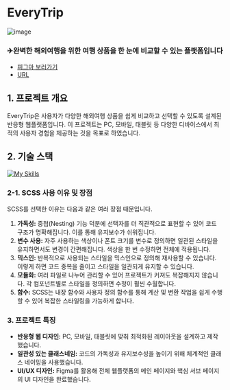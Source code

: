 # EveryTrip
![image](https://github.com/user-attachments/assets/5bfcf85b-a1de-4e0b-8728-4a65f125148f)
### ✈완벽한 해외여행을 위한 여행 상품을 한 눈에 비교할 수 있는 플랫폼입니다
- [피그마 보러가기](https://www.figma.com/design/M1UkdlZdAcR7yc9ncuNsMy/everytrip?node-id=0-1&m=dev&t=9hTwMRUTqlQ27etA-1)
- [URL](https://every-trip.vercel.app/)

## 1. 프로젝트 개요
EveryTrip은 사용자가 다양한 해외여행 상품을 쉽게 비교하고 선택할 수 있도록 설계된 반응형 웹플랫폼입니다. 
이 프로젝트는 PC, 모바일, 태블릿 등 다양한 디바이스에서 최적의 사용자 경험을 제공하는 것을 목표로 하였습니다.

## 2. 기술 스택
[![My Skills](https://skillicons.dev/icons?i=html,css,js,jquery,scss,figma)](https://skillicons.dev)
### 2-1. SCSS 사용 이유 및 장점
SCSS를 선택한 이유는 다음과 같은 여러 장점 때문입니다.

1. **가독성:** 중첩(Nesting) 기능 덕분에 선택자를 더 직관적으로 표현할 수 있어 코드 구조가 명확해집니다. 이를 통해 유지보수가 쉬워집니다.
2. **변수 사용:** 자주 사용하는 색상이나 폰트 크기를 변수로 정의하면 일관된 스타일을 유지하면서도 변경이 간편해집니다. 색상을 한 번 수정하면 전체에 적용됩니다.
3. **믹스인:** 반복적으로 사용되는 스타일을 믹스인으로 정의해 재사용할 수 있습니다. 이렇게 하면 코드 중복을 줄이고 스타일을 일관되게 유지할 수 있습니다.
4. **모듈화:** 여러 파일로 나누어 관리할 수 있어 프로젝트가 커져도 복잡해지지 않습니다. 각 컴포넌트별로 스타일을 정의하면 수정이 훨씬 수월합니다.
5. **함수:** SCSS는 내장 함수와 사용자 정의 함수를 통해 계산 및 변환 작업을 쉽게 수행할 수 있어 복잡한 스타일링을 가능하게 합니다.

### 3. 프로젝트 특징
- **반응형 웹 디자인:** PC, 모바일, 태블릿에 맞춰 최적화된 레이아웃을 설계하고 제작했습니다.
- **일관성 있는 클래스네임:** 코드의 가독성과 유지보수성을 높이기 위해 체계적인 클래스 네이밍을 사용했습니다.
- **UI/UX 디자인:** Figma를 활용해 전체 웹플랫폼의 메인 페이지와 핵심 서브 페이지의 UI 디자인을 완료했습니다.
